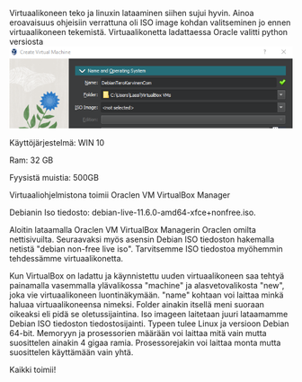 Virtuaalikoneen teko ja linuxin lataaminen siihen sujui hyvin. Ainoa eroavaisuus ohjeisiin verrattuna oli ISO image kohdan valitseminen jo ennen virtuaalikoneen tekemistä. Virtuaalikonetta ladattaessa Oracle valitti python versiosta
 ![Add file: Upload](ISOimage.PNG)
 

 
 Käyttöjärjestelmä: 
 WIN 10
 
 Ram: 
 32 GB
 
 Fyysistä muistia: 
 500GB
 
 
 Virtuaaliohjelmistona toimii Oraclen VM VirtualBox Manager
 
 Debianin Iso tiedosto: debian-live-11.6.0-amd64-xfce+nonfree.iso.
 
 
 
 Aloitin lataamalla Oraclen VM VirtualBox Managerin Oraclen omilta nettisivuilta. Seuraavaksi myös asensin Debian ISO tiedoston hakemalla netistä "debian non-free live iso". Tarvitsemme ISO tiedostoa myöhemmin tehdessämme virtuaalikonetta.
 
 Kun VirtualBox on ladattu ja käynnistettu uuden virtuaalikoneen saa tehtyä painamalla vasemmalla ylävalikossa "machine" ja alasvetovalikosta "new", joka vie virtuaalikoneen luontinäkymään. "name" kohtaan voi laittaa minkä haluaa virtuaalikoneensa nimeksi. Folder ainakin itsellä meni suoraan oikeaksi eli pidä se oletussijaintina. Iso imageen laitetaan juuri lataamamme Debian ISO tiedoston tiedostosijainti. Typeen tulee Linux ja versioon Debian 64-bit. Memoryyn ja prosessorien määrään voi laittaa mitä vain mutta suosittelen ainakin 4 gigaa ramia. Prosessorejakin voi laittaa monta mutta suosittelen käyttämään vain yhtä.
 
 
 
 Kaikki toimii!
